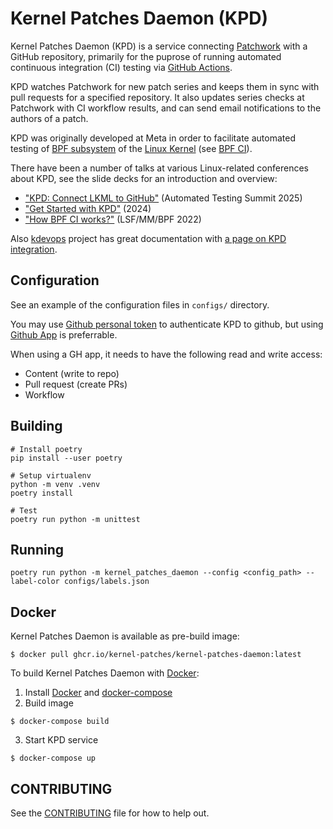 # Kernel Patches Daemon (KPD)

Kernel Patches Daemon (KPD) is a service connecting [Patchwork](https://github.com/getpatchwork/patchwork) with a GitHub repository, primarily for the puprose of running automated continuous integration (CI) testing via [GitHub Actions](https://github.com/features/actions).

KPD watches Patchwork for new patch series and keeps them in sync with pull requests for a specified repository.
It also updates series checks at Patchwork with CI workflow results, and can send email notifications to the authors of a patch.

KPD was originally developed at Meta in order to facilitate automated testing  of [BPF subsystem](https://docs.cilium.io/en/latest/reference-guides/bpf/index.html) of the [Linux Kernel](https://kernel.org/) (see [BPF CI](https://github.com/kernel-patches/bpf/actions/workflows/test.yml)).

There have been a number of talks at various Linux-related conferences about KPD, see the slide decks for an introduction and overview: 
- ["KPD: Connect LKML to GitHub"](https://github.com/user-attachments/files/21110162/KPD_.Connect.LKML.to.GitHub.pdf) (Automated Testing Summit 2025)
- ["Get Started with KPD"](https://github.com/user-attachments/files/21110192/Get.Started.with.KPD.pdf) (2024)
- ["How BPF CI works?"](http://oldvger.kernel.org/bpfconf2022_material/lsfmmbpf2022-bpf-ci.pdf) (LSF/MM/BPF 2022)

Also [kdevops](https://github.com/linux-kdevops/kdevops) project has great documentation with [a page on KPD integration](https://github.com/linux-kdevops/kdevops/blob/main/docs/kernel-ci/kernel-ci-kpd.md).

## Configuration

See an example of the configuration files in `configs/` directory.

You may use [Github personal token](https://docs.github.com/en/authentication/keeping-your-account-and-data-secure/creating-a-personal-access-token)
to authenticate KPD to github, but using [Github App](https://docs.github.com/en/apps/creating-github-apps/authenticating-with-a-github-app/about-authentication-with-a-github-app) is preferrable.

When using a GH app, it needs to have the following read and write access:
- Content (write to repo)
- Pull request (create PRs)
- Workflow

## Building
```
# Install poetry
pip install --user poetry

# Setup virtualenv
python -m venv .venv
poetry install

# Test
poetry run python -m unittest
```

## Running
```
poetry run python -m kernel_patches_daemon --config <config_path> --label-color configs/labels.json
```

## Docker

Kernel Patches Daemon is available as pre-build image:

```
$ docker pull ghcr.io/kernel-patches/kernel-patches-daemon:latest
```

To build Kernel Patches Daemon with [Docker](https://docs.docker.com/engine/install):

1. Install [Docker](https://docs.docker.com/engine/install) and [docker-compose](https://docs.docker.com/compose/install/)
2. Build image
```
$ docker-compose build
```
3. Start KPD service
```
$ docker-compose up
```

## CONTRIBUTING
See the [CONTRIBUTING](CONTRIBUTING.md) file for how to help out.

